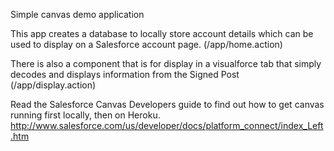 Simple canvas demo application

This app creates a database to locally store account details which can be used to display on a Salesforce account page. (/app/home.action)


There is also a component that is for display in a visualforce tab that simply decodes and displays information from the Signed Post (/app/display.action)


Read the Salesforce Canvas Developers guide to find out how to get canvas running first locally, then on Heroku. http://www.salesforce.com/us/developer/docs/platform_connect/index_Left.htm



